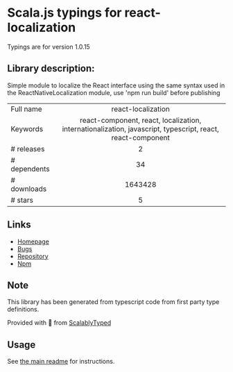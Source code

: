 
# Scala.js typings for react-localization

Typings are for version 1.0.15

## Library description:
Simple module to localize the React interface using the same syntax used in the ReactNativeLocalization module, use 'npm run build' before publishing

|                    |                 |
| ------------------ | :-------------: |
| Full name          | react-localization |
| Keywords           | react-component, react, localization, internationalization, javascript, typescript, react, react-component |
| # releases         | 2 |
| # dependents       | 34 |
| # downloads        | 1643428 |
| # stars            | 5 |

## Links
- [Homepage](https://github.com/stefalda/react-localization#readme)
- [Bugs](https://github.com/stefalda/react-localization/issues)
- [Repository](https://github.com/stefalda/react-localization)
- [Npm](https://www.npmjs.com/package/react-localization)
    


## Note
This library has been generated from typescript code from first party type definitions.

Provided with :purple_heart: from [ScalablyTyped](https://github.com/oyvindberg/ScalablyTyped)

## Usage
See [the main readme](../../readme.md) for instructions.


